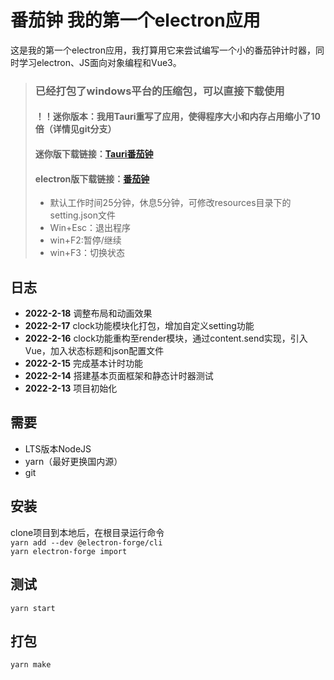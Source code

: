 # 番茄钟 我的第一个electron应用

这是我的第一个electron应用，我打算用它来尝试编写一个小的番茄钟计时器，同时学习electron、JS面向对象编程和Vue3。



>### 已经打包了windows平台的压缩包，可以直接下载使用
>#### ！！迷你版本：我用Tauri重写了应用，使得程序大小和内存占用缩小了10倍（详情见git分支）
>#### 迷你版下载链接：[Tauri番茄钟](https://github.com/shituniao/TomatoClock/releases/download/1.0.0-tauri/tuari_tomatoclock.exe)
>#### electron版下载链接：[番茄钟](https://github.com/shituniao/TomatoClock/releases/download/1.0.0/tomatoclock-win32-x64-1.0.0.zip)
>- 默认工作时间25分钟，休息5分钟，可修改resources目录下的setting.json文件
>- Win+Esc：退出程序
>- win+F2:暂停/继续
>- win+F3：切换状态


## 日志
- **2022-2-18** 调整布局和动画效果
- **2022-2-17** clock功能模块化打包，增加自定义setting功能
- **2022-2-16** clock功能重构至render模块，通过content.send实现，引入Vue，加入状态标题和json配置文件
- **2022-2-15** 完成基本计时功能<br>
- **2022-2-14** 搭建基本页面框架和静态计时器测试<br>
- **2022-2-13** 项目初始化<br> 

## 需要

- LTS版本NodeJS
- yarn（最好更换国内源）
- git

## 安装

clone项目到本地后，在根目录运行命令<br>
`yarn add --dev @electron-forge/cli`<br>
`yarn electron-forge import`<br>

## 测试

`yarn start`

## 打包

`yarn make`
